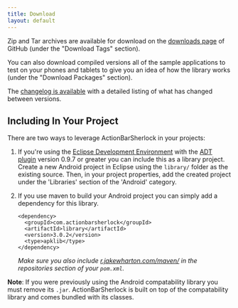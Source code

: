 ```yaml
---
title: Download
layout: default
---
```



Zip and Tar archives are available for download on the [downloads page][1] of
GitHub (under the "Download Tags" section).

You can also download compiled versions all of the sample applications to test
on your phones and tablets to give you an idea of how the library works (under
the "Download Packages" section).

The [changelog is available][2] with a detailed listing of what has changed
between versions.


Including In Your Project
-------------------------

There are two ways to leverage ActionBarSherlock in your projects:

 1. If you're using the [Eclipse Development Environment][3] with the [ADT
    plugin][4] version 0.9.7 or greater you can include this as a library
    project. Create a new Android project in Eclipse using the `library/` folder
    as the existing source. Then, in your project properties, add the created
    project under the 'Libraries' section of the 'Android' category.
 2. If you use maven to build your Android project you can simply add a
    dependency for this library.
    
        <dependency>
          <groupId>com.actionbarsherlock</groupId>
          <artifactId>library</artifactId>
          <version>3.0.2</version>
          <type>apklib</type>
        </dependency>
    
    *Make sure you also include [r.jakewharton.com/maven/][5] in the repositories
    section of your `pom.xml`.*

**Note**: If you were previously using the Android compatability library you
must remove its `.jar`. ActionBarSherlock is built on top of the compatability
library and comes bundled with its classes.




 [1]: https://github.com/JakeWharton/ActionBarSherlock/downloads
 [2]: https://github.com/JakeWharton/ActionBarSherlock/blob/master/CHANGELOG.md#readme
 [3]: http://www.eclipse.org
 [4]: http://developer.android.com/sdk/eclipse-adt.html
 [5]: http://r.jakewharton.com/maven/
